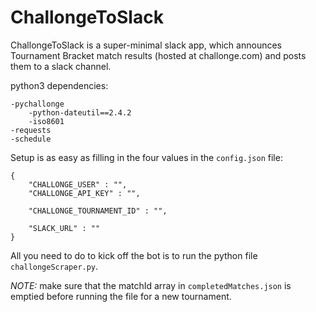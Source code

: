 # ChallongeToSlack

ChallongeToSlack is a super-minimal slack app, which announces Tournament Bracket match results (hosted at challonge.com) and posts them to a slack channel.

python3 dependencies:

	-pychallonge
		-python-dateutil==2.4.2
		-iso8601
	-requests
	-schedule

Setup is as easy as filling in the four values in the `config.json` file:
```
{
	"CHALLONGE_USER" : "",
	"CHALLONGE_API_KEY" : "",

	"CHALLONGE_TOURNAMENT_ID" : "",

	"SLACK_URL" : ""
}
```
All you need to do to kick off the bot is to run the python file `challongeScraper.py`. 

*NOTE:* make sure that the matchId array in `completedMatches.json` is emptied before running the file for a new tournament.
